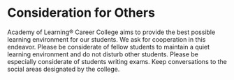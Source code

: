 # Consideration for Others
Academy of Learning® Career College aims to provide the best possible learning environment for our students. We ask for cooperation in this endeavor. Please be considerate of fellow students to maintain a quiet learning environment and do not disturb other students. Please be especially considerate of students writing exams. Keep conversations to the social areas designated by the college.
